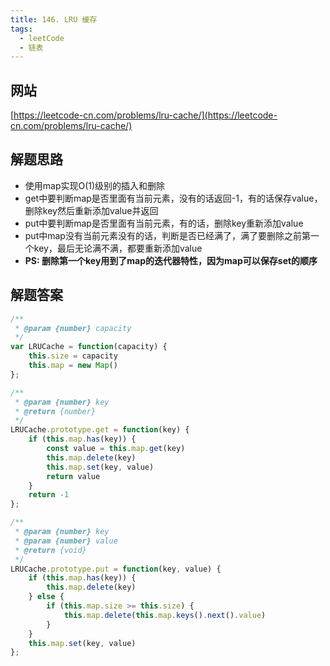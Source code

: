 ```yaml
---
title: 146. LRU 缓存
tags: 
  - leetCode
  - 链表
---
```


## 网站

[https://leetcode-cn.com/problems/lru-cache/](https://leetcode-cn.com/problems/lru-cache/)

## 解题思路

- 使用map实现O(1)级别的插入和删除
- get中要判断map是否里面有当前元素，没有的话返回-1，有的话保存value，删除key然后重新添加value并返回
- put中要判断map是否里面有当前元素，有的话，删除key重新添加value
- put中map没有当前元素没有的话，判断是否已经满了，满了要删除之前第一个key，最后无论满不满，都要重新添加value
- **PS: 删除第一个key用到了map的迭代器特性，因为map可以保存set的顺序**

## 解题答案

```js
/**
 * @param {number} capacity
 */
var LRUCache = function(capacity) {
    this.size = capacity
    this.map = new Map()
};

/** 
 * @param {number} key
 * @return {number}
 */
LRUCache.prototype.get = function(key) {
    if (this.map.has(key)) {
        const value = this.map.get(key)
        this.map.delete(key)
        this.map.set(key, value)
        return value
    }
    return -1
};

/** 
 * @param {number} key 
 * @param {number} value
 * @return {void}
 */
LRUCache.prototype.put = function(key, value) {
    if (this.map.has(key)) {
        this.map.delete(key)
    } else {
        if (this.map.size >= this.size) {
            this.map.delete(this.map.keys().next().value)
        }
    }
    this.map.set(key, value)
};
```